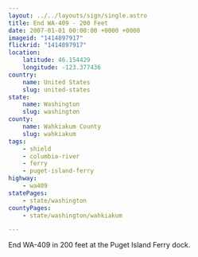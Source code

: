```yaml
---
layout: ../../layouts/sign/single.astro
title: End WA-409 - 200 Feet
date: 2007-01-01 00:00:00 +0000 +0000
imageid: "1414897917"
flickrid: "1414897917"
location:
    latitude: 46.154429
    longitude: -123.377436
country:
    name: United States
    slug: united-states
state:
    name: Washington
    slug: washington
county:
    name: Wahkiakum County
    slug: wahkiakum
tags:
    - shield
    - columbia-river
    - ferry
    - puget-island-ferry
highway:
    - wa409
statePages:
    - state/washington
countyPages:
    - state/washington/wahkiakum

---
```

End WA-409 in 200 feet at the Puget Island Ferry dock.